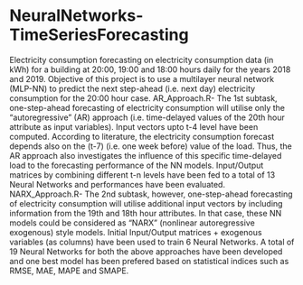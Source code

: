 # NeuralNetworks-TimeSeriesForecasting
Electricity consumption forecasting on electricity consumption data (in kWh) for a building at 20:00, 19:00 and 18:00 hours daily for the years 2018 and 2019.
Objective of this project is to use a multilayer neural network (MLP-NN) to predict the next step-ahead (i.e. next day) electricity consumption for the 20:00 hour case. 
AR_Approach.R- The 1st subtask, one-step-ahead forecasting of electricity consumption will utilise only the “autoregressive” (AR) approach (i.e. time-delayed values of the 20th hour attribute as input variables). Input vectors upto t-4 level have been computed. According to literature, the electricity consumption forecast depends also on the (t-7) (i.e. one week before) value of the load. Thus, the AR approach also investigates the influence of this specific time-delayed load to the forecasting performance of the NN models. Input/Output matrices by combining different t-n levels have been fed to a total of 13 Neural Networks and performances have been evaluated. 
NARX_Approach.R- The 2nd subtask, however, one-step-ahead forecasting of electricity consumption will utilise additional input vectors by including information from the 19th and 18th hour attributes. In that case, these NN models could be considered as “NARX” (nonlinear autoregressive exogenous) style models. Initial Input/Output matrices + exogenous variables (as columns) have been used to train 6 Neural Networks. 
A total of 19 Neural Networks for both the above approaches have been developed and one best model has been prefered based on statistical indices such as RMSE, MAE, MAPE and SMAPE. 

 
